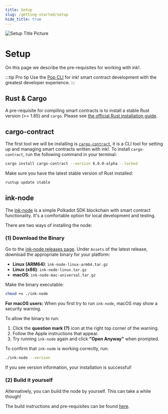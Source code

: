 ```yaml
---
title: Setup
slug: /getting-started/setup
hide_title: true
---
```


![Setup Title Picture](/img/title/setup.svg)

# Setup

On this page we describe the pre-requisites for working with ink!.

:::tip Pro tip
 Use the [Pop CLI](https://learn.onpop.io/contracts/welcome/install-pop-cli) for ink! smart contract development with the greatest developer experience.
:::

## Rust & Cargo

A pre-requisite for compiling smart contracts is to install a stable Rust 
version (>= 1.85) and `cargo`. Please see [the official Rust installation guide](https://doc.rust-lang.org/cargo/getting-started/installation.html).

## cargo-contract

The first tool we will be installing is [`cargo-contract`](https://github.com/use-ink/cargo-contract),
it is a CLI tool for setting up and managing smart contracts written with ink!. To install `cargo-contract`, run the following command in your terminal:

```bash
cargo install cargo-contract --version 6.0.0-alpha --locked
```

Make sure you have the latest stable version of Rust installed:
```bash
rustup update stable
```

## ink-node

The [ink-node](https://github.com/use-ink/ink-node) is
a simple Polkadot SDK blockchain with smart contract functionality. It's a comfortable option for local development and testing.

There are two ways of installing the node:

### (1) Download the Binary
Go to the [ink-node releases page](https://github.com/use-ink/ink-node/releases). Under `Assets` of the latest release, download the appropriate binary for your platform:
   - **Linux (ARM64)**: `ink-node-linux-arm64.tar.gz`
   - **Linux (x86)**: `ink-node-linux.tar.gz`  
   - **macOS**: `ink-node-mac-universal.tar.gz`

Make the binary executable:
   ```bash
   chmod +x ./ink-node
   ```

**For macOS users:**
When you first try to run `ink-node`, macOS may show a security warning.

To allow the binary to run:
1. Click the **question mark (?)** icon at the right top corner of the warning.
2. Follow the Apple instructions that appear.
3. Try running `ink-node` again and click **"Open Anyway"** when prompted.

To confirm that `ink-node` is working correctly, run:
```bash
./ink-node --version
```
If you see version information, your installation is successful!

### (2) Build it yourself

Alternatively, you can build the node by yourself.
This can take a while though!

The build instructions and pre-requisites can be found
[here](https://github.com/use-ink/ink-node?tab=readme-ov-file#build-locally).